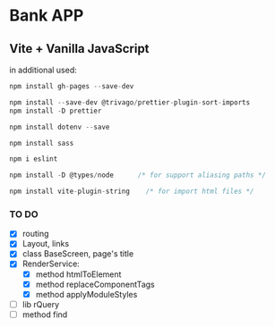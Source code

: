 # Bank APP

## Vite + Vanilla JavaScript

in additional used:

```js
npm install gh-pages --save-dev

npm install --save-dev @trivago/prettier-plugin-sort-imports
npm install -D prettier

npm install dotenv --save

npm install sass

npm i eslint

npm install -D @types/node      /* for support aliasing paths */

npm install vite-plugin-string    /* for import html files */

```

### TO DO
- [x] routing
- [x] Layout, links
- [x] class BaseScreen, page's title
- [x] RenderService:
  - [x] method htmlToElement
  - [x] method replaceComponentTags
  - [x] method applyModuleStyles
- [ ]  lib rQuery
  - [ ]  method find
